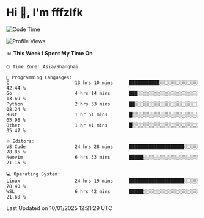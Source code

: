# Hi 👋, I'm fffzlfk

<!--START_SECTION:waka-->
![Code Time](http://img.shields.io/badge/Code%20Time-1%2C120%20hrs%2023%20mins-blue)

![Profile Views](http://img.shields.io/badge/Profile%20Views-0-blue)

📊 **This Week I Spent My Time On** 

```text
🕑︎ Time Zone: Asia/Shanghai

💬 Programming Languages: 
C                        13 hrs 10 mins      ███████████░░░░░░░░░░░░░░   42.44 % 
Go                       4 hrs 14 mins       ███░░░░░░░░░░░░░░░░░░░░░░   13.69 % 
Python                   2 hrs 33 mins       ██░░░░░░░░░░░░░░░░░░░░░░░   08.24 % 
Rust                     1 hr 51 mins        █░░░░░░░░░░░░░░░░░░░░░░░░   05.98 % 
Other                    1 hr 41 mins        █░░░░░░░░░░░░░░░░░░░░░░░░   05.47 % 

🔥 Editors: 
VS Code                  24 hrs 28 mins      ████████████████████░░░░░   78.85 % 
Neovim                   6 hrs 33 mins       █████░░░░░░░░░░░░░░░░░░░░   21.15 % 

💻 Operating System: 
Linux                    24 hrs 19 mins      ████████████████████░░░░░   78.40 % 
WSL                      6 hrs 42 mins       █████░░░░░░░░░░░░░░░░░░░░   21.60 % 
```


 Last Updated on 10/01/2025 12:21:29 UTC
<!--END_SECTION:waka-->
